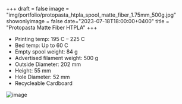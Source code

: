 +++
draft = false
image = "img/portfolio/protopasta_htpla_spool_matte_fiber_1.75mm_500g.jpg"
showonlyimage = false
date="2023-07-18T18:00:00+0400"
title = "Protopasta Matte Fiber HTPLA"
+++

* Printing temp: 195 C – 225 C
* Bed temp: Up to 60 C
* Empty spool weight: 84 g
* Advertised filament weight: 500 g
* Outside Diameter: 202 mm
* Height: 55 mm
* Hole Diameter: 52 mm
* Recycleable Cardboard
<!--more-->

![image](/img/portfolio/protopasta_htpla_spool_matte_fiber_1.75mm_500g.jpg)

